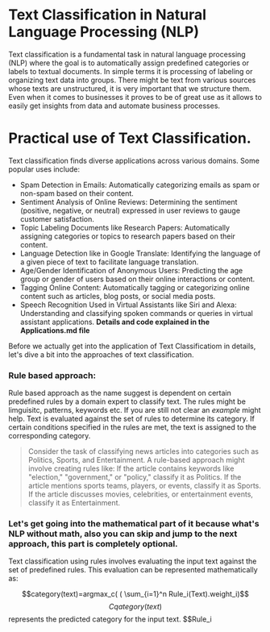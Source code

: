 # Text Classification in Natural Language Processing (NLP)

Text classification is a fundamental task in natural language processing (NLP) where the goal is to automatically assign predefined categories or labels to textual documents. In simple terms it is processing of labeling or organizing text data into groups. There might be text from various sources whose texts are unstructured, it is very important that we structure them.
Even when it comes to businesses it proves to be of great use as it allows to easily get insights from data and automate business processes.

# Practical use of Text Classification.
Text classification finds diverse applications across various domains. Some popular uses include:
* Spam Detection in Emails: Automatically categorizing emails as spam or non-spam based on their content.
* Sentiment Analysis of Online Reviews: Determining the sentiment (positive, negative, or neutral) expressed in user reviews to gauge customer satisfaction.
* Topic Labeling Documents like Research Papers: Automatically assigning categories or topics to research papers based on their content.
* Language Detection like in Google Translate: Identifying the language of a given piece of text to facilitate language translation.
* Age/Gender Identification of Anonymous Users: Predicting the age group or gender of users based on their online interactions or content.
* Tagging Online Content: Automatically tagging or categorizing online content such as articles, blog posts, or social media posts.
* Speech Recognition Used in Virtual Assistants like Siri and Alexa: Understanding and classifying spoken commands or queries in virtual assistant applications.
**Details and code explained in the Applications.md file**


Before we actually get into the application of Text Classificatiom in details, let's dive a bit into the approaches of text classification.

### **Rule based approach**:
 Rule based approach as the name suggest is dependent on certain predefined rules by a domain expert to classify text. The rules might be limguisitc, patterns, keywords etc. If you are still not clear an _example_ might help. Text is evaluated against the set of rules to determine its category. If certain conditions specified in the rules are met, the text is assigned to the corresponding category.
> Consider the task of classifying news articles into categories such as Politics, Sports, and Entertainment. A rule-based approach might involve creating rules like:
  If the article contains keywords like "election," "government," or "policy," classify it as Politics.
  If the article mentions sports teams, players, or events, classify it as Sports.
  If the article discusses movies, celebrities, or entertainment events, classify it as Entertainment. 

### Let's get going into the **mathematical** part of it because what's NLP without math, also you can skip and jump to the next approach, this part is completely optional. 

Text classification using rules involves evaluating the input text against the set of predefined rules. This evaluation can be represented mathematically as:

$$category(text)=argmax_c( ( \sum_{i=1}^n Rule_i(Text).weight_i)$$
$$Cqategory(text)$$ represents the predicted category for the input text.
$$Rule_i
